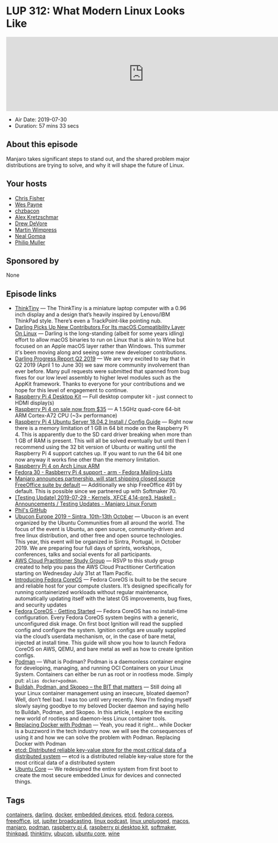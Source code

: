 # LUP 312: What Modern Linux Looks Like

<iframe src="https://player.fireside.fm/v2/RUkczH-V+JgT1O16X?theme=dark" width="740" height="200" frameborder="0" scrolling="no"></iframe>

* Air Date: 2019-07-30
* Duration: 57 mins 33 secs

## About this episode

Manjaro takes significant steps to stand out, and the shared problem major distributions are trying to solve, and why it will shape the future of Linux.

## Your hosts
* [Chris Fisher](https://linuxunplugged.com/hosts/chrislas)
* [Wes Payne](https://linuxunplugged.com/hosts/wes)
* [chzbacon](https://linuxunplugged.com/hosts/chzbacon)
* [Alex Kretzschmar](https://linuxunplugged.com/guests/alexktz)
* [Drew DeVore](https://linuxunplugged.com/guests/drewdevore)
* [Martin Wimpress](https://linuxunplugged.com/guests/martinwimpress)
* [Neal Gompa](https://linuxunplugged.com/guests/nealgompa)
* [Philip Muller](https://linuxunplugged.com/guests/philipmuller)

## Sponsored by

None



## Episode links

  * [ThinkTiny](https://liliputing.com/2019/07/thinktiny-mini-laptop-sports-a-1-inch-display-pointing-nub-diy-project.html "ThinkTiny") — The ThinkTiny is a miniature laptop computer with a 0.96 inch display and a design that’s heavily inspired by Lenovo/IBM ThinkPad style. There’s even a TrackPoint-like pointing nub. 
  * [Darling Picks Up New Contributors For Its macOS Compatibility Layer On Linux](https://www.phoronix.com/scan.php?page=news_item&px=Darling-2019-New-Contribs "Darling Picks Up New Contributors For Its macOS Compatibility Layer On Linux") — Darling is the long-standing (albeit for some years idling) effort to allow macOS binaries to run on Linux that is akin to Wine but focused on an Apple macOS layer rather than Windows. This summer it's been moving along and seeing some new developer contributions. 
  * [Darling Progress Report Q2 2019](http://blog.darlinghq.org/2019/07/darling-progress-report-q2-2019.html "Darling Progress Report Q2 2019") — We are very excited to say that in Q2 2019 (April 1 to June 30) we saw more community involvement than ever before. Many pull requests were submitted that spanned from bug fixes for our low level assembly to higher level modules such as the AppKit framework. Thanks to everyone for your contributions and we hope for this level of engagement to continue. 
  * [Raspberry Pi 4 Desktop Kit](https://www.raspberrypi.org/products/raspberry-pi-4-desktop-kit/ "Raspberry Pi 4 Desktop Kit") — Full desktop computer kit - just connect to HDMI display(s) 
  * [Raspberry Pi 4 on sale now from $35](https://www.raspberrypi.org/blog/raspberry-pi-4-on-sale-now-from-35/ "Raspberry Pi 4 on sale now from $35") — A 1.5GHz quad-core 64-bit ARM Cortex-A72 CPU (~3× performance) 
  * [Raspberry Pi 4 Ubuntu Server 18.04.2 Install / Config Guide](https://jamesachambers.com/raspberry-pi-ubuntu-server-18-04-2-installation-guide/ "Raspberry Pi 4 Ubuntu Server 18.04.2 Install / Config Guide") — Right now there is a memory limitation of 1 GB in 64 bit mode on the Raspberry Pi 4. This is apparently due to the SD card driver breaking when more than 1 GB of RAM is present. This will all be solved eventually but until then I recommend using the 32 bit version of Ubuntu or waiting until the Raspberry Pi 4 support catches up. If you want to run the 64 bit one now anyway it works fine other than the memory limitation. 
  * [Raspberry Pi 4 on Arch Linux ARM](https://archlinuxarm.org/platforms/armv8/broadcom/raspberry-pi-4 "Raspberry Pi 4 on Arch Linux ARM")
  * [Fedora 30 - Rasbberry Pi 4 support - arm - Fedora Mailing-Lists](https://lists.fedoraproject.org/archives/list/arm@lists.fedoraproject.org/thread/OFIGDPUDFOA3BB33GVCDHTSGZ2Q77APK/ "Fedora 30 - Rasbberry Pi 4 support - arm - Fedora Mailing-Lists")
  * [Manjaro announces partnership, will start shipping closed source FreeOffice suite by default](https://www.reddit.com/r/linux/comments/cjrkfs/manjaro_announces_partnership_will_start_shipping/ "Manjaro announces partnership, will start shipping closed source FreeOffice suite by default") — Additionally we ship FreeOffice 491 by default. This is possible since we partnered up with Softmaker 70.
  * [[Testing Update] 2019-07-29 - Kernels, XFCE 4.14-pre3, Haskell - Announcements / Testing Updates - Manjaro Linux Forum](https://forum.manjaro.org/t/testing-update-2019-07-29-kernels-xfce-4-14-pre3-haskell/96690 "\[Testing Update\] 2019-07-29 - Kernels, XFCE 4.14-pre3, Haskell - Announcements / Testing Updates - Manjaro Linux Forum")
  * [Phil's GitHub](https://github.com/philmmanjaro "Phil's GitHub")
  * [Ubucon Europe 2019 – Sintra, 10th-13th October](https://sintra2019.ubucon.org/ "Ubucon Europe 2019 – Sintra, 10th-13th October") — Ubucon is an event organized by the Ubuntu Communities from all around the world. The focus of the event is Ubuntu, an open source, community-driven and free linux distribution, and other free and open source technologies. This year, this event will be organized in Sintra, Portugal, in October 2019. We are preparing four full days of sprints, workshops, conferences, talks and social events for all participants.
  * [AWS Cloud Practitioner Study Group](https://twitter.com/jupitersignal/status/1155933768005275648 "AWS Cloud Practitioner Study Group") — RSVP to this study group created to help you pass the AWS Cloud Practitioner Certification starting on Wednesday July 31st at 11am Pacific.
  * [Introducing Fedora CoreOS](https://fedoramagazine.org/introducing-fedora-coreos/ "Introducing Fedora CoreOS") — Fedora CoreOS is built to be the secure and reliable host for your compute clusters. It’s designed specifically for running containerized workloads without regular maintenance, automatically updating itself with the latest OS improvements, bug fixes, and security updates
  * [Fedora CoreOS - Getting Started](https://docs.fedoraproject.org/en-US/fedora-coreos/getting-started/ "Fedora CoreOS - Getting Started") — Fedora CoreOS has no install-time configuration. Every Fedora CoreOS system begins with a generic, unconfigured disk image. On first boot Ignition will read the supplied config and configure the system. Ignition configs are usually supplied via the cloud’s userdata mechanism, or, in the case of bare metal, injected at install time. This guide will show you how to launch Fedora CoreOS on AWS, QEMU, and bare metal as well as how to create Ignition configs. 
  * [Podman](https://podman.io/ "Podman") — What is Podman? Podman is a daemonless container engine for developing, managing, and running OCI Containers on your Linux System. Containers can either be run as root or in rootless mode. Simply put: `alias docker=podman`.
  * [Buildah, Podman, and Skopeo – the BIT that matters](http://saharsh.org/2019/01/18/buildah_podman_skopeo/ "Buildah, Podman, and Skopeo – the BIT that matters") — Still doing all your Linux container management using an insecure, bloated daemon? Well, don’t feel bad. I was too until very recently. Now I’m finding myself slowly saying goodbye to my beloved Docker daemon and saying hello to Buildah, Podman, and Skopeo. In this article, I explore the exciting new world of rootless and daemon-less Linux container tools.
  * [Replacing Docker with Podman](https://medium.com/@ganeshmani009/replacing-docker-with-podman-power-of-podman-cloudnweb-23cfb7541538 "Replacing Docker with Podman") — Yeah, you read it right… while Docker is a buzzword in the tech industry now. we will see the consequences of using it and how we can solve the problem with Podman. Replacing Docker with Podman 
  * [etcd: Distributed reliable key-value store for the most critical data of a distributed system](https://github.com/etcd-io/etcd "etcd: Distributed reliable key-value store for the most critical data of a distributed system") — etcd is a distributed reliable key-value store for the most critical data of a distributed system
  * [Ubuntu Core](https://ubuntu.com/core#security-first "Ubuntu Core") — We redesigned the entire system from first boot to create the most secure embedded Linux for devices and connected things. 



## Tags

[containers](https://linuxunplugged.com/tags/containers), [darling](https://linuxunplugged.com/tags/darling), [docker](https://linuxunplugged.com/tags/docker), [embedded devices](https://linuxunplugged.com/tags/embedded%20devices), [etcd](https://linuxunplugged.com/tags/etcd), [fedora coreos](https://linuxunplugged.com/tags/fedora%20coreos), [freeoffice](https://linuxunplugged.com/tags/freeoffice), [iot](https://linuxunplugged.com/tags/iot), [jupiter broadcasting](https://linuxunplugged.com/tags/jupiter%20broadcasting), [linux podcast](https://linuxunplugged.com/tags/linux%20podcast), [linux unplugged](https://linuxunplugged.com/tags/linux%20unplugged), [macos](https://linuxunplugged.com/tags/macos), [manjaro](https://linuxunplugged.com/tags/manjaro), [podman](https://linuxunplugged.com/tags/podman), [raspberry pi 4](https://linuxunplugged.com/tags/raspberry%20pi%204), [raspberry pi desktop kit](https://linuxunplugged.com/tags/raspberry%20pi%20desktop%20kit), [softmaker](https://linuxunplugged.com/tags/softmaker), [thinkpad](https://linuxunplugged.com/tags/thinkpad), [thinktiny](https://linuxunplugged.com/tags/thinktiny), [ubucon](https://linuxunplugged.com/tags/ubucon), [ubuntu core](https://linuxunplugged.com/tags/ubuntu%20core), [wine](https://linuxunplugged.com/tags/wine)